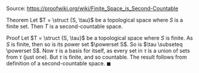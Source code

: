 # 

Source: https://proofwiki.org/wiki/Finite_Space_is_Second-Countable

Theorem
Let $T = \struct {S, \tau}$ be a topological space where $S$ is a finite set.
Then $T$ is a second-countable space.


Proof
Let $T = \struct {S, \tau}$ be a topological space where $S$ is finite.
As $S$ is finite, then so is its power set $\powerset S$.
So is $\tau \subseteq \powerset S$.
Now $\tau$ is a basis for itself, as every set in $\tau$ is a union of sets from $\tau$ (just one).
But $\tau$ is finite, and so countable.
The result follows from definition of a second-countable space.
$\blacksquare$






